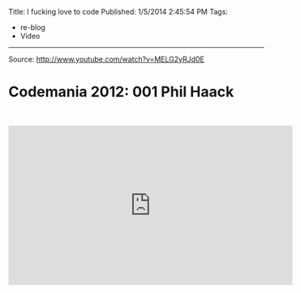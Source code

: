 Title: I fucking love to code
Published: 1/5/2014 2:45:54 PM
Tags:
- re-blog
- Video
---
Source: http://www.youtube.com/watch?v=MELG2yRJd0E
<h1 id="watch-headline-title" class="yt"><span id="eow-title" class="watch-title  yt-uix-expander-head" dir="ltr" title="Codemania 2012: 001 Phil Haack">Codemania 2012: 001 Phil Haack</span></h1>
<p>&nbsp;</p>
<p><iframe src="http://www.youtube.com/embed/MELG2yRJd0E?rel=0" width="560" height="315" frameborder="0" allowfullscreen="allowfullscreen"></iframe></p>

